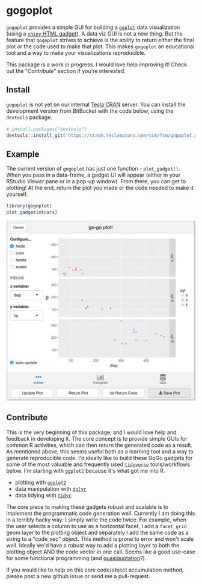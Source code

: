 
gogoplot
========

`gogoplot` provides a simple GUI for building a [`ggplot`](http://ggplot2.tidyverse.org) data visualization (using a [`shiny` HTML gadget](https://shiny.rstudio.com/articles/gadgets.html)). A data viz GUI is not a new thing. But the feature that `gogoplot` strives to achieve is the ability to return *either* the final plot *or* the code used to make that plot. This makes `gogoplot` an educational tool and a way to make your visualizations reproducible.

This package is a work in progress. I would love help improving it! Check out the "*Contribute*" section if you're interested.

Install
-------

`gogoplot` is not yet on our internal [Tesla CRAN](https://cran.teslamotors.com) server. You can install the development version from BitBucket with the code below, using the `devtools` package.

``` r
# install.packages("devtools")
devtools::install_git('https://stash.teslamotors.com/scm/fsm/gogoplot.git')
```

Example
-------

The current version of `gogoplot` has just one function - `plot_gadget()`. When you pass in a data-frame, a gadget UI will appear (either in your RStudio Viewer pane or in a pop-up window). From there, you can get to plotting! At the end, return the plot you made or the code needed to make it yourself.

``` r
library(gogoplot)
plot_gadget(mtcars)
```

![gogoplot GUI](images/gogoplot.png)

Contribute
----------

This is the very beginning of this package, and I would love help and feedback in developing it. The core concept is to provide simple GUIs for common R activities, which can then return the generated code as a result. As mentioned above, this seems useful both as a learning tool and a way to generate reproducible code. I'd ideally like to build these GoGo gadgets for some of the most valuable and frequently used [`tidyverse`](https://www.tidyverse.org) tools/workflows below. I'm starting with `ggplot2` because it's what got me into R.

-   plotting with [`ggplot2`](http://ggplot2.tidyverse.org)
-   data manipulation with [`dplyr`](http://dplyr.tidyverse.org)
-   data tidying with [`tidyr`](http://tidyr.tidyverse.org)

The core piece to making these gadgets robust and scalable is to implement the programmatic code generation well. Currently I am doing this in a terribly hacky way: I simply write the code twice. For example, when the user selects a column to use as a horizontal facet, I add a `facet_grid` geom layer to the plotting object and separately I add the same code as a string to a "code\_vec" object. This method is prone to error and won't scale well. Ideally we'd have a robust way to add a plotting layer to both the plotting object AND the code vector in one call. Seems like a good use-case for some functional programming (and [quasiquotation](http://dplyr.tidyverse.org/articles/programming.html#quasiquotation)?).

If you would like to help on this core code/object accumulation method, please post a new github issue or send me a pull-request.
